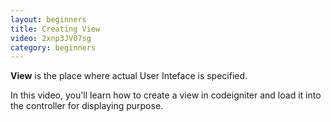 ```yaml
---
layout: beginners
title: Creating View
video: 2xnp3JV07sg
category: beginners
---
```


**View** is the place where actual User Inteface is specified. 

In this video, you'll learn how to create a view in codeigniter and load it into the controller for displaying purpose.